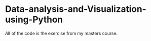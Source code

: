 # Data-analysis-and-Visualization-using-Python

All of the code is the exercise from my masters course.
